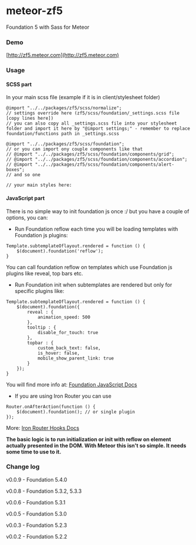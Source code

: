 meteor-zf5
==========

Foundation 5 with Sass for Meteor

### Demo
[http://zf5.meteor.com](http://zf5.meteor.com)

### Usage

#### SCSS part

In your main scss file (example if it is in client/stylesheet folder)

```
@import "../../packages/zf5/scss/normalize";
// settings override here (zf5/scss/foundation/_settings.scss file [copy lines here])
// you can also copy all _settings.scss file into your stylesheet folder and import it here by "@import settings;" - remember to replace foundation/functions path in _settings.scss

@import "../../packages/zf5/scss/foundation";
// or you can import ony couple components like that
// @import "../../packages/zf5/scss/foundation/components/grid";
// @import "../../packages/zf5/scss/foundation/components/accordion";
// @import "../../packages/zf5/scss/foundation/components/alert-boxes";
// and so one

// your main styles here:
```


#### JavaScript part

There is no simple way to init foundation js once :/ but you have a couple of options, you can:

- Run Foundation reflow each time you will be loading templates with Foundation js plugins:
````
Template.subtemplateOflayout.rendered = function () {
    $(document).foundation('reflow');
}
````
You can call foundation reflow on templates which use Foundation js plugins like reveal, top bars etc.

- Run Foundation init when subtemplates are rendered but only for specific plugins like:
````
Template.subtemplateOflayout.rendered = function () {
    $(document).foundation({
        reveal : {
            animation_speed: 500
        },
        tooltip : {
            disable_for_touch: true
        },
        topbar : {
            custom_back_text: false,
            is_hover: false,
            mobile_show_parent_link: true
        }
    });
}
````
You will find more info at: [Foundation JavaScript Docs](http://foundation.zurb.com/docs/javascript.html)

- If you are using Iron Router you can use 
````
Router.onAfterAction(function () {
    $(document).foundation(); // or single plugin
});
````
More: [Iron Router Hooks Docs](https://github.com/EventedMind/iron-router/blob/devel/DOCS.md#using-hooks)

**The basic logic is to run initialization or init with reflow on element actually presented in the DOM. With Meteor this isn't so simple. It needs some time to use to it.**


### Change log

v0.0.9 - Foundation 5.4.0

v0.0.8 - Foundation 5.3.2, 5.3.3

v0.0.6 - Foundation 5.3.1

v0.0.5 - Foundation 5.3.0

v0.0.3 - Foundation 5.2.3

v0.0.2 - Foundation 5.2.2